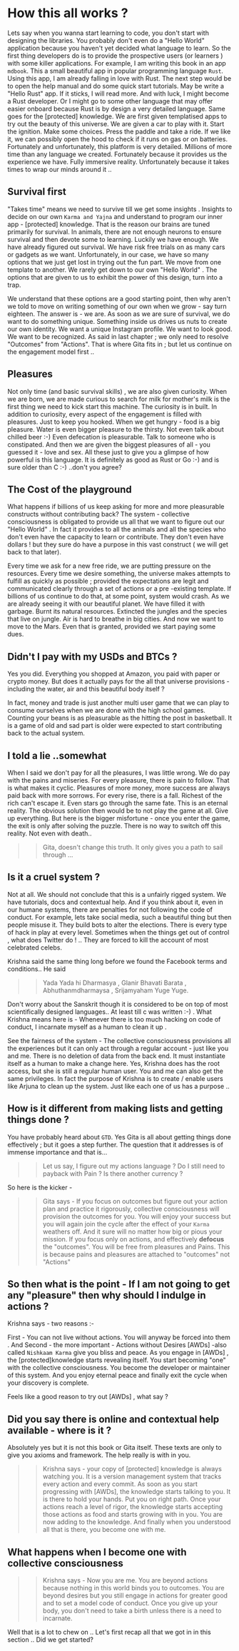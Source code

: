 
# How this all works ?
Lets say when you wanna start learning to code, you don't start with designing the libraries. You probably don't even do a "Hello World" application because you haven't yet decided what language to learn. So the first thing developers do is to provide the prospective users (or learners ) with some killer applications. For example, I am writing this book in an app `mdbook`. This a small beautiful app in popular programming language `Rust`. Using this app, I am already falling in love with Rust. The next step would be to open the help manual and do some quick start tutorials. May be write a "Hello Rust" app. If it sticks, I will read more. And with luck, I might become a Rust developer. Or I might go to some other language that may offer easier onboard because Rust is by design a very detailed language. Same goes for the [protected] knowledge. We are first given templatised apps to try out the beauty of this universe. We are given a car to play with it. Start the ignition. Make some choices. Press the paddle and take a ride. If we like it, we can possibly open the hood to check if it runs on gas or on batteries. Fortunately and unfortunately, this platform is very detailed. Millions of more time than any language we created. Fortunately because it provides us the experience we have. Fully immersive reality. Unfortunately because it takes times to wrap our minds around it .. 

## Survival first 

"Takes time"  means we need to survive till we get some insights . Insights to decide on our own `Karma and Yajna` and understand to program  our inner app -  [protected] knowledge. That is the reason our brains are tuned primarily for survival. In animals, there are not enough neurons to ensure survival and then devote some to learning. Luckily we have enough. We have already figured out survival. We have risk free trials on as many cars or gadgets as we want. Unfortunately, in our case, we have so many options that we just get lost in trying out the fun part. We move from one template to another. We rarely get down to our own "Hello World" . The options that are given to us to exhibit the power of this design, turn into a trap. 

We understand that these options are a good starting point, then why aren't we told to move on writing something of our own when we grow - say turn eighteen. The answer is - we are. As soon as we are sure of survival, we do want to do something unique. Something inside us drives us nuts to create our own identity. We want a unique Instagram profile. We want to look good. We want to be recognized. As said in last chapter ; we only need to resolve "Outcomes" from "Actions". That is where Gita fits in ; but let us continue on the engagement model first ..

## Pleasures 

Not only time (and basic survival skills) , we are also given curiosity. When we are born, we are made curious to search for milk for mother's milk is the first thing we need to kick start this machine. The  curiosity is in built. In addition to curiosity, every aspect of the engagement is filled with pleasures. Just to keep you hooked. When we get hungry - food is a big pleasure. Water is even bigger pleasure to the thirsty. Not even talk about chilled beer :-) Even defecation is pleasurable. Talk to someone who is constipated. And then we are given the biggest pleasures of all - you guessed it - love and sex. All these just to give you a glimpse of how powerful is this language. It is definitely as good as Rust or Go  :-)  and is sure older than C :-)   ..don't you agree?

## The Cost of the playground 

What happens if billions of us keep asking for more and more pleasurable constructs without contributing back?  The system - collective consciousness is obligated  to provide us all that we want to figure out our "Hello World" . In fact it provides to all the animals and all the species who don't even have the capacity to learn or contribute. They don't even have dollars ! but they sure do have a purpose in this vast construct ( we will get back to that later). 

Every time we ask for a new free ride, we are putting pressure on the resources.  Every time we desire something, the universe makes attempts to fulfill as quickly as possible ; provided the expectations are legit and communicated clearly through a set of actions or a pre -existing template. If billions of us continue to do that, at some point, system would crash. As we are already seeing it with our beautiful planet. We have filled it with garbage. Burnt its natural resources. Extincted the jungles and the species that live on jungle. Air is hard to breathe in big cities. And now we want to move to the Mars. Even that is granted, provided we start paying some dues.

## Didn't I pay with my USDs and BTCs ?

Yes you did. Everything you shopped at Amazon, you paid with paper or crypto money. But does it actually pays for the all that universe provisions - including the water, air and this beautiful body itself ?

In fact, money and trade is just another multi user game that we can play to consume ourselves when we are done with the high school games. Counting your beans is as pleasurable as the hitting the post in basketball. It is a game of old and sad part is older were expected to start contributing back to the actual system. 

## I told a lie ..somewhat 

When I said we don't pay for all the pleasures, I was little wrong. We do pay with the pains and miseries. For every pleasure, there is pain to follow. That is what makes it cyclic. Pleasures of more money, more success are always paid back with more sorrows. For every rise, there is a fall. Richest of the rich can't escape it. Even stars go through the same fate. This is an eternal reality. The obvious solution then would be to not play the game at all. Give up everything. But here is the bigger misfortune - once you enter the game, the exit is only after solving the puzzle. There is no way to switch off this reality. Not even with death..

>> Gita, doesn't change this truth. It only gives you a path to sail through ...

## Is it a cruel system ?

Not at all. We should not conclude that this is a unfairly rigged system. We have tutorials, docs and contextual help. And if you think about it, even in our humane systems, there are penalties for not following the code of conduct. For example, lets take social media, such a beautiful thing but then people misuse it. They build bots to alter the elections. There is every type of hack in play at every level. Sometimes when the things get out of control , what does Twitter do ! .. They are forced to kill the account of most celebrated celebs. 

Krishna said the same thing long before we found the Facebook terms and conditions.. He said 

>> Yada Yada hi Dharmasya , Glanir Bhavati Barata , 
>> Abhuthanmdharmaysa , Srijamyaham Yuge Yuge. 

Don't worry about the Sanskrit though it is considered to be on top of most scientifically designed languages.. At least till c was written :-) . What Krishna means here is - Whenever there is too much hacking on code of conduct, I incarnate myself as a human to clean it up .

See the fairness of the system - The collective consciousness provisions all the experiences but it can only act through a regular account - just like you and me. There is no deletion of data from the back end. It must instantiate itself as a human to make a change here. Yes, Krishna does has the root access, but she is still a regular human user. You and me can also get the same privileges. In fact the purpose of Krishna is to create / enable users like Arjuna to clean up the system. Just like each one of us has a purpose .. 

## How is it different from making lists and getting things done ?

You have probably heard about `GTD`. Yes Gita is all about getting things done effectively ; but it goes a step further. The question that it addresses is of immense importance and that is... 

>> Let us say, I figure out my actions language ? Do I still need to payback with Pain ? Is there another currency ? 


So here is the kicker - 

>> Gita says - If you focus on outcomes but figure out your action plan and practice it rigorously, collective consciousness will provision the outcomes for you. You will enjoy your success but you will again join the cycle after the effect of your `Karma` weathers off. And it sure will no matter how big or pious your mission. If you focus only on actions, and effectively **defocus** the "outcomes".  You will be free from pleasures and Pains. This is because pains and pleasures are attached to "outcomes" not "Actions"

## So then what is the point  - If I am not going to get any "pleasure" then why should I indulge in actions ?

Krishna says - two reasons :- 

First - You can not live without actions. You will anyway be forced into them . And Second - the more important - Actions without Desires [AWDs] -also called  `Nishkaam Karma` give you bliss and peace. As you engage in [AWDs] , the [protected]knowledge starts revealing itself. You start becoming "one" with  the collective consciousness. You become the developer or maintainer of this system. And you enjoy eternal peace and finally exit the cycle when your discovery is complete. 

Feels like a good reason to try out [AWDs] , what say ?

## Did you say there is online and contextual help available - where is it ? 

Absolutely yes but it is not this book or Gita itself. These texts are only to give you axioms and framework. The help really is with in you. 

>> Krishna says -  your copy of [protected] knowledge is always watching you. It is a version management system that tracks every action and every commit. As soon as you start progressing with [AWDs], the knowledge starts talking to you. It is there to hold your hands. Put you on right path. Once your actions reach a level of rigor, the knowledge starts accepting those actions as food and starts growing with in you. You are now adding to the knowledge. And finally when you understood all that is there, you become one with me.

## What happens when I become one with collective consciousness 

>> Krishna says  - Now you are me. You are beyond actions because nothing in this world binds you to outcomes. You are beyond desires but you still engage in  actions for greater good and to set a model code of conduct. Once you give up your body, you don't need to take a birth unless there is a need to incarnate. 

Well that is a lot to chew on  .. Let's first recap all that we got in in this section  .. Did we get started? 
